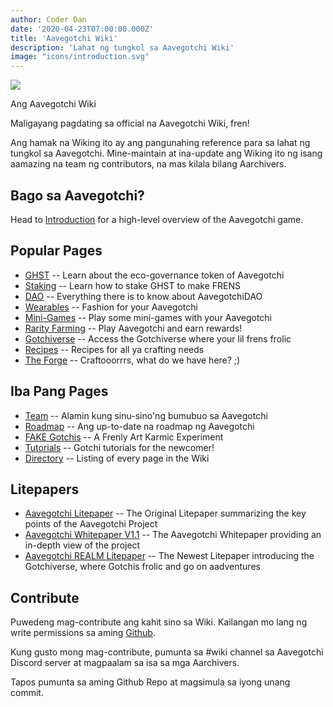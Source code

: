 ```yaml
---
author: Coder Dan
date: '2020-04-23T07:00:00.000Z'
title: 'Aavegotchi Wiki'
description: 'Lahat ng tungkol sa Aavegotchi Wiki'
image: "icons/introduction.svg"
---
```


<div class="headerImageContainer">
<img class="headerImage" src="/icons/introduction.svg">
<p class="headerImageText">Ang Aavegotchi Wiki</p>
</div>

Maligayang pagdating sa official na Aavegotchi Wiki, fren!

Ang hamak na Wiking ito ay ang pangunahing reference para sa lahat ng tungkol sa Aavegotchi. Mine-maintain at ina-update ang Wiking ito ng isang aamazing na team ng contributors, na mas kilala bilang Aarchivers.

## Bago sa Aavegotchi?

Head to [Introduction](/introduction) for a high-level overview of the Aavegotchi game.

## Popular Pages
* [GHST](/ghst) -- Learn about the eco-governance token of Aavegotchi
* [Staking](/staking) -- Learn how to stake GHST to make FRENS
* [DAO](/dao) -- Everything there is to know about AavegotchiDAO
* [Wearables](/wearables) -- Fashion for your Aavegotchi
* [Mini-Games](/minigames) -- Play some mini-games with your Aavegotchi
* [Rarity Farming](/rarity-farming) -- Play Aavegotchi and earn rewards!
* [Gotchiverse](/gotchiverse) -- Access the Gotchiverse where your lil frens frolic
* [Recipes](/recipes) -- Recipes for all ya crafting needs
* [The Forge](/forge) -- Craftooorrrs, what do we have here? ;)

## Iba Pang Pages

* [Team](/team) -- Alamin kung sinu-sino'ng bumubuo sa Aavegotchi
* [Roadmap](/roadmap) -- Ang up-to-date na roadmap ng Aavegotchi
* [FAKE Gotchis](https://www.fakegotchis.com/) -- A Frenly Art Karmic Experiment
* [Tutorials](/tutorials) -- Gotchi tutorials for the newcomer!
* [Directory](/directory) -- Listing of every page in the Wiki

## Litepapers

* [Aavegotchi Litepaper](https://docs.google.com/document/d/1aTijRP1Rd_Z8iu6IISWCct7TWRdzK3x-lfrucgM_7Cg/edit#heading=h.el8lgo9q7kkr) -- The Original Litepaper summarizing the key points of the Aavegotchi Project
* [Aavegotchi Whitepaper V1.1](https://docs.google.com/document/d/186zOapKeHNNJ9y8LIByQQ64rs0eJUlEF/) -- The Aavegotchi Whitepaper providing an in-depth view of the project
* [Aavegotchi REALM Litepaper](https://docs.google.com/document/d/1hUHF29F3_tByWd8ezSphYEE0gPJYg3K5CN1K-X3_WK8/edit) -- The Newest Litepaper introducing the Gotchiverse, where Gotchis frolic and go on aadventures

## Contribute

Puwedeng mag-contribute ang kahit sino sa Wiki. Kailangan mo lang ng write permissions sa aming [Github](https://github.com/aavegotchi/aavegotchi-wiki).

Kung gusto mong mag-contribute, pumunta sa #wiki channel sa Aavegotchi Discord server at magpaalam sa isa sa mga Aarchivers.

Tapos pumunta sa aming Github Repo at magsimula sa iyong unang commit. 